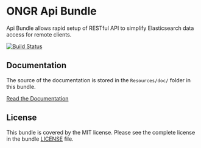 ONGR Api Bundle
===============

Api Bundle allows rapid setup of RESTful API to simplify Elasticsearch data access for remote clients.

[![Build Status](https://travis-ci.org/ongr-io/ApiBundle.svg?branch=master)](https://travis-ci.org/ongr-io/ApiBundle)

Documentation
-------------

The source of the documentation is stored in the `Resources/doc/` folder in this bundle.

[Read the Documentation][2]

License
-------

This bundle is covered by the MIT license. Please see the complete license in the bundle [LICENSE][1] file.

[1]: https://raw.githubusercontent.com/ongr-io/ApiBundle/master/LICENSE
[2]: https://github.com/ongr-io/ApiBundle/blob/master/Resources/doc/index.md